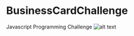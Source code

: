 # BusinessCardChallenge
Javascript Programming Challenge
![alt text](screenshots/filename.png "Description goes here")
